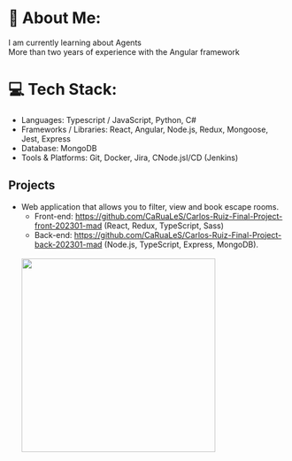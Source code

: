 # 💫 About Me:
I am currently learning about Agents<br>More than two years of experience with the Angular framework


# 💻 Tech Stack:
- Languages: Typescript / JavaScript, Python, C#
- Frameworks / Libraries: React, Angular, Node.js, Redux, Mongoose, Jest, Express
- Database: MongoDB
- Tools & Platforms: Git, Docker, Jira, CNode.jsI/CD (Jenkins)

## Projects
- Web application that allows you to filter, view and book escape rooms.
  - Front-end: https://github.com/CaRuaLeS/Carlos-Ruiz-Final-Project-front-202301-mad (React, Redux, TypeScript, Sass)
  - Back-end: https://github.com/CaRuaLeS/Carlos-Ruiz-Final-Project-back-202301-mad (Node.js, TypeScript, Express, MongoDB).
  <br>
  <img src="https://github.com/user-attachments/assets/765edf98-ce01-44bb-8d92-423551c1d141" width="350">
